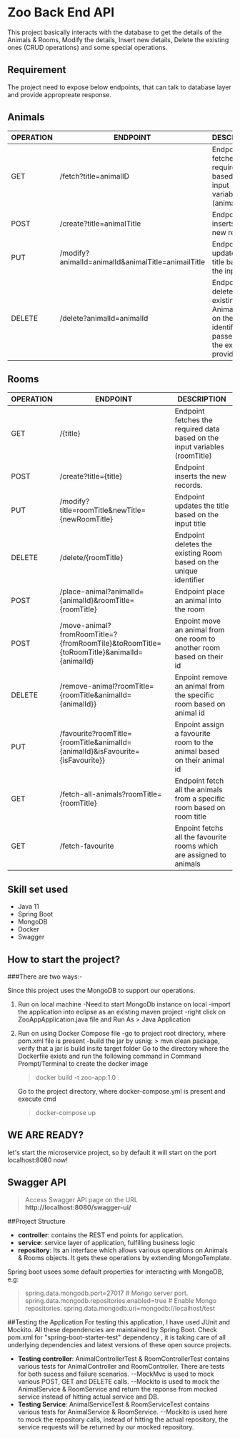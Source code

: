 
# Zoo Back End API

This project basically interacts with the database to get the details of the Animals & Rooms, Modify the details,
Insert new details, Delete the existing ones (CRUD operations) and some special operations.

## Requirement

The project need to expose below endpoints, that can talk to database layer and provide appropreate response.

## Animals

| OPERATION | ENDPOINT                | DESCRIPTION                                                                                                  |
| --------- |---------------------------------------------------------------------------------------------------------------|--------------------------------------------------------------------------------------------------------------|
| GET | /fetch?title=animalID      | Endpoint fetches the required data based on the input variables (animalId)                |
| POST | /create?title=animalTitle      | Endpoint inserts the new records.
| PUT | /modify?animalId=animalId&animalTitle=animailTitle | Endpoint updates the title based on the input id |
| DELETE | /delete?animalId=animalId | Endpoint deletes the existing Animal based on the unique identifier passed from the external provider          | 

## Rooms 

| OPERATION | ENDPOINT                | DESCRIPTION                                                                                                  |
| --------- |---------------------------------------------------------------------------------------------------------------|--------------------------------------------------------------------------------------------------------------|
| GET | /{title}      | Endpoint fetches the required data based on the input variables (roomTitle)                |
| POST | /create?title={title}      | Endpoint inserts the new records.
| PUT | /modify?title=roomTitle&newTitle={newRoomTitle} | Endpoint updates the title based on the input title |
| DELETE | /delete/{roomTitle} | Endpoint deletes the existing Room based on the unique identifier   | 
| POST | /place-animal?animalId={animalId}&roomTitle={roomTitle} | Endpoint place an animal into the room |
| POST |/move-animal?fromRoomTitle=?{fromRoomTile}&toRoomTitle={toRoomTitle}&animalId={animalId} | Enpoint move an animal from one room to another room based on their id |
| DELETE |/remove-animal?roomTitle={roomTitle&animalId={animalId}} | Enpoint remove an animal from the specific room based on animal id | 
| PUT |/favourite?roomTitle={roomTitle&animalId={animalId}&isFavourite={isFavourite}} | Enpoint assign a favourite room to the animal based on their animal id |
| GET |/fetch-all-animals?roomTitle={roomTitle} | Endpoint fetch all the animals from a specific room based on room title| 
| GET |/fetch-favourite| Enpoint fetchs all the favourite rooms which are assigned to animals|


## Skill set used

- Java 11
- Spring Boot
- MongoDB
- Docker
- Swagger


## How to start the project?
###There are two ways:-

Since this project uses the MongoDB  to support our operations.
1. Run on local machine 
	-Need to start MongoDb instance on local
	-import the application into eclipse as an existing maven project
	-right click on ZooAppApplication.java file and Run As > Java Application 

2. Run on using Docker Compose file 
	-go to project root directory, where pom.xml file is present
	-build the jar by usnig: > mvn clean package, verify that a jar is build insite target folder
	Go to the directory where the Dockerfile exists and run the following command in Command Prompt/Terminal to create the docker image
	>docker build -t zoo-app:1.0 .

	Go to the project directory, where docker-compose.yml is present and execute cmd 
	>docker-compose up

## WE ARE READY?

let's start the microservice project, so by default it will start on the port localhost:8080 now!

## Swagger API

> Access Swagger API page on the URL **http://localhost:8080/swagger-ui/**

##Project Structure

-  **controller**: contains the REST end points for application.
- **service**: service layer of application, fulfilling business logic
- **repository**: Its an interface which allows various operations on Animals & Rooms objects. It gets these operations by extending MongoTemplate.

Spring boot usees some default properties for interacting with MongoDB, e.g:
>spring.data.mongodb.port=27017 # Mongo server port. 
spring.data.mongodb.repositories.enabled=true # Enable Mongo repositories. spring.data.mongodb.uri=mongodb://localhost/test

##Testing the Application
For testing this application, I have used JUnit and Mockito. All these dependencies are maintained by Spring Boot. Check pom.xml for "spring-boot-starter-test" dependency , it is taking care of all underlying dependencies and latest versions of these open source projects.

   - **Testing controller**: AnimalControllerTest & RoomControllerTest contains various tests for AnimalController and RoomController. There are tests for both sucess and failure scenarios. --MockMvc is used to mock various POST, GET and DELETE calls. --Mockito is used to mock the AnimalService & RoomService and return the reponse from mocked service instead of hitting actual service and DB.
   - **Testing Service**: AnimalServiceTest & RoomServiceTest contains various tests for AnimalService & RoomService. --Mockito is used here to mock the repository calls, instead of hitting the actual repository, the service requests will be returned by our mocked repository.

